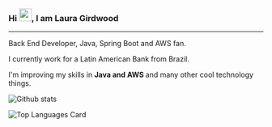 ### Hi <img src="https://camo.githubusercontent.com/e8e7b06ecf583bc040eb60e44eb5b8e0ecc5421320a92929ce21522dbc34c891/68747470733a2f2f6d656469612e67697068792e636f6d2f6d656469612f6876524a434c467a6361737252346961377a2f67697068792e676966" width="25px" data-canonical-src="https://media.giphy.com/media/hvRJCLFzcasrR4ia7z/giphy.gif" style="max-width: 100%;">,  I am Laura Girdwood

***
Back End Developer, Java, Spring Boot and AWS fan.

I currently work for a Latin American Bank from Brazil.

I'm improving my skills in <strong> Java and AWS </strong> and many other cool technology things.

![Github stats](https://github-readme-stats.vercel.app/api?username=lauragirdwood&theme=ayu-mirage&show_icons=true&count_private=true)

![Top Languages Card](https://github-readme-stats.vercel.app/api/top-langs/?username=lauragirdwood&theme=ayu-mirage)


<!--
**lauragirdwood/lauragirdwood** is a ✨ _special_ ✨ repository because its `README.md` (this file) appears on your GitHub profile.

Here are some ideas to get you started:

- 🔭 I’m currently working on ...
- 🌱 I’m currently learning ...
- 👯 I’m looking to collaborate on ...
- 🤔 I’m looking for help with ...
- 💬 Ask me about ...
- 📫 How to reach me: ...
- 😄 Pronouns: ...
- ⚡ Fun fact: ...
-->
